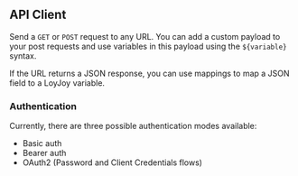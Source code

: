 ## API Client

Send a `GET` or `POST` request to any URL. You can add a custom payload to your post requests and use variables in this payload using the `${variable}` syntax.

If the URL returns a JSON response, you can use mappings to map a JSON field to a LoyJoy variable.

### Authentication

Currently, there are three possible authentication modes available:

- Basic auth
- Bearer auth
- OAuth2 (Password and Client Credentials flows)
